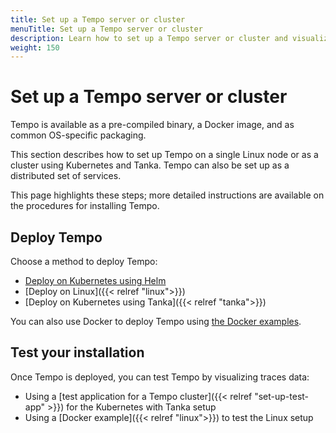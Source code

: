 ```yaml
---
title: Set up a Tempo server or cluster
menuTitle: Set up a Tempo server or cluster
description: Learn how to set up a Tempo server or cluster and visualize data
weight: 150
---
```


# Set up a Tempo server or cluster

Tempo is available as a pre-compiled binary, a Docker image, and as common OS-specific packaging.

This section describes how to set up Tempo on a single Linux node or as a cluster using Kubernetes and Tanka. Tempo can also be set up as a distributed set of services.

This page highlights these steps; more detailed instructions are available on the procedures for installing Tempo.

## Deploy Tempo

Choose a method to deploy Tempo:

- [Deploy on Kubernetes using Helm](/docs/helm-charts/tempo-distributed/next/)
- [Deploy on Linux]({{< relref "linux">}})
- [Deploy on Kubernetes using Tanka]({{< relref "tanka">}})

You can also use Docker to deploy Tempo using [the Docker examples](https://github.com/grafana/tempo/tree/main/example/docker-compose).

## Test your installation

Once Tempo is deployed, you can test Tempo by visualizing traces data:

- Using a [test application for a Tempo cluster]({{< relref "set-up-test-app" >}}) for the Kubernetes with Tanka setup
- Using a [Docker example]({{< relref "linux">}}) to test the Linux setup
